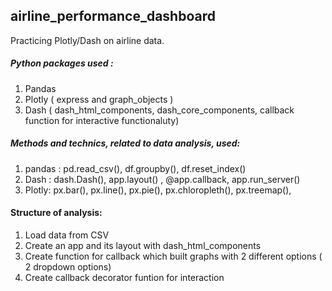 ## airline_performance_dashboard

Practicing Plotly/Dash on airline data.

##### Python packages used : 
1. Pandas
2. Plotly ( express and graph_objects )
3. Dash ( dash_html_components, dash_core_components, callback function for interactive functionaluty)

##### Methods and technics, related to data analysis, used:
1. pandas : pd.read_csv(), df.groupby(), df.reset_index()
2. Dash : dash.Dash(),  app.layout() , @app.callback, app.run_server()
3. Plotly: px.bar(), px.line(), px.pie(), px.chloropleth(), px.treemap(),

#### Structure of analysis:
1. Load data from CSV
2. Create an app and its layout with dash_html_components
3. Create function for callback which built graphs with 2 different options ( 2 dropdown options) 
4. Create callback decorator funtion for interaction
